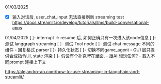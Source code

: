 
01/03/2025
-[x] 输入对话后, user_chat_input 无法直接刷新
streaming test
https://docs.streamlit.io/develop/tutorials/llms/build-conversational-apps

01/04/2025
[ ]- interrupt -> resume 后, 如何正确只有一次进入该node信息
[ ]- 测试 langgraph streaming
[ ]- 测试 Tool node
[ ]- 测试 chat message 不同的组件
    - 回复格式 parser
[ ]- 持久化状态
[ ]- 切换不同game_agent
    - GUI 层只提供合成指令UI, state 渲染
[ ]- 假设有个扑克牌在里面, 
    - 跟AI 想玩任何?
    - 载入不同prompt 连接上下文


https://alejandro-ao.com/how-to-use-streaming-in-langchain-and-streamlit/
